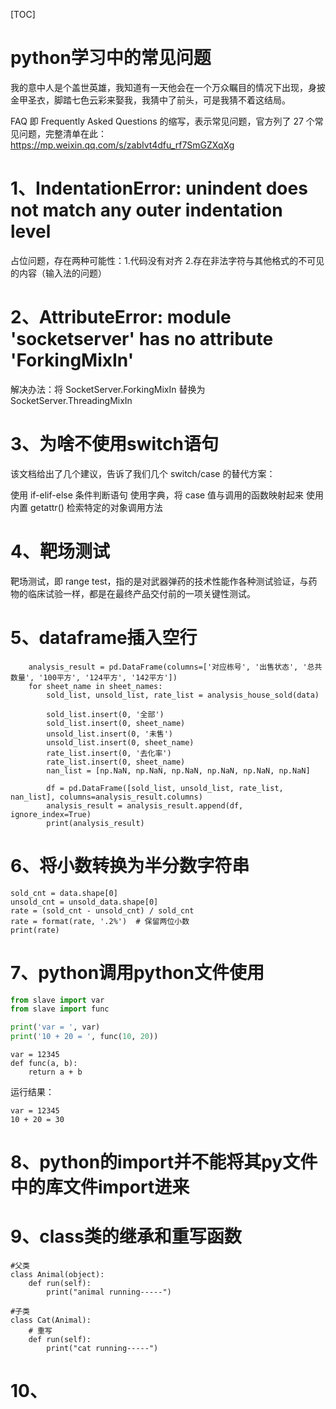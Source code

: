 [TOC]
# python学习中的常见问题

我的意中人是个盖世英雄，我知道有一天他会在一个万众瞩目的情况下出现，身披金甲圣衣，脚踏七色云彩来娶我，我猜中了前头，可是我猜不着这结局。

FAQ 即 Frequently Asked Questions 的缩写，表示常见问题，官方列了 27 个常见问题，完整清单在此：https://mp.weixin.qq.com/s/zabIvt4dfu_rf7SmGZXqXg

# 1、IndentationError: unindent does not match any outer indentation level
占位问题，存在两种可能性：1.代码没有对齐 2.存在非法字符与其他格式的不可见的内容（输入法的问题）

# 2、AttributeError: module 'socketserver' has no attribute 'ForkingMixIn'
解决办法：将
SocketServer.ForkingMixIn 替换为 SocketServer.ThreadingMixIn

# 3、为啥不使用switch语句
该文档给出了几个建议，告诉了我们几个 switch/case 的替代方案：

使用 if-elif-else 条件判断语句
使用字典，将 case 值与调用的函数映射起来
使用内置 getattr() 检索特定的对象调用方法

# 4、靶场测试
靶场测试，即 range test，指的是对武器弹药的技术性能作各种测试验证，与药物的临床试验一样，都是在最终产品交付前的一项关键性测试。

# 5、dataframe插入空行
```
    analysis_result = pd.DataFrame(columns=['对应栋号', '出售状态', '总共数量', '100平方', '124平方', '142平方'])
    for sheet_name in sheet_names:
        sold_list, unsold_list, rate_list = analysis_house_sold(data)
        
        sold_list.insert(0, '全部')
        sold_list.insert(0, sheet_name)
        unsold_list.insert(0, '未售')
        unsold_list.insert(0, sheet_name)
        rate_list.insert(0, '去化率')
        rate_list.insert(0, sheet_name)
        nan_list = [np.NaN, np.NaN, np.NaN, np.NaN, np.NaN, np.NaN]
        
        df = pd.DataFrame([sold_list, unsold_list, rate_list, nan_list], columns=analysis_result.columns)
        analysis_result = analysis_result.append(df, ignore_index=True)
        print(analysis_result)
```

# 6、将小数转换为半分数字符串
```
sold_cnt = data.shape[0]
unsold_cnt = unsold_data.shape[0]
rate = (sold_cnt - unsold_cnt) / sold_cnt
rate = format(rate, '.2%')	# 保留两位小数
print(rate)
```

# 7、python调用python文件使用
```main.py
from slave import var
from slave import func

print('var = ', var)
print('10 + 20 = ', func(10, 20))
```

```
var = 12345
def func(a, b):
    return a + b
```

运行结果：
```
var = 12345
10 + 20 = 30
```

# 8、python的import并不能将其py文件中的库文件import进来

# 9、class类的继承和重写函数
```
#父类
class Animal(object):
    def run(self):
        print("animal running-----")
 
#子类
class Cat(Animal):
	# 重写
    def run(self):
        print("cat running-----")
```

# 10、










